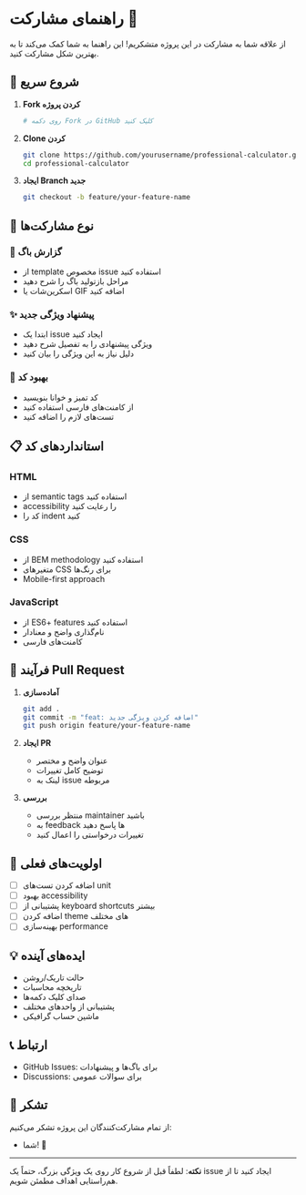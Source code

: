 # راهنمای مشارکت 🤝

از علاقه شما به مشارکت در این پروژه متشکریم! این راهنما به شما کمک می‌کند تا به بهترین شکل مشارکت کنید.

## 🚀 شروع سریع

1. **Fork کردن پروژه**
   ```bash
   # روی دکمه Fork در GitHub کلیک کنید
   ```

2. **Clone کردن**
   ```bash
   git clone https://github.com/yourusername/professional-calculator.git
   cd professional-calculator
   ```

3. **ایجاد Branch جدید**
   ```bash
   git checkout -b feature/your-feature-name
   ```

## 📝 نوع مشارکت‌ها

### 🐛 گزارش باگ
- از template مخصوص issue استفاده کنید
- مراحل بازتولید باگ را شرح دهید
- اسکرین‌شات یا GIF اضافه کنید

### ✨ پیشنهاد ویژگی جدید
- ابتدا یک issue ایجاد کنید
- ویژگی پیشنهادی را به تفصیل شرح دهید
- دلیل نیاز به این ویژگی را بیان کنید

### 🔧 بهبود کد
- کد تمیز و خوانا بنویسید
- از کامنت‌های فارسی استفاده کنید
- تست‌های لازم را اضافه کنید

## 📋 استانداردهای کد

### HTML
- از semantic tags استفاده کنید
- accessibility را رعایت کنید
- کد را indent کنید

### CSS
- از BEM methodology استفاده کنید
- متغیرهای CSS برای رنگ‌ها
- Mobile-first approach

### JavaScript
- از ES6+ features استفاده کنید
- نام‌گذاری واضح و معنادار
- کامنت‌های فارسی

## 🔄 فرآیند Pull Request

1. **آماده‌سازی**
   ```bash
   git add .
   git commit -m "feat: اضافه کردن ویژگی جدید"
   git push origin feature/your-feature-name
   ```

2. **ایجاد PR**
   - عنوان واضح و مختصر
   - توضیح کامل تغییرات
   - لینک به issue مربوطه

3. **بررسی**
   - منتظر بررسی maintainer باشید
   - به feedback ها پاسخ دهید
   - تغییرات درخواستی را اعمال کنید

## 🎯 اولویت‌های فعلی

- [ ] اضافه کردن تست‌های unit
- [ ] بهبود accessibility
- [ ] پشتیبانی از keyboard shortcuts بیشتر
- [ ] اضافه کردن theme های مختلف
- [ ] بهینه‌سازی performance

## 💡 ایده‌های آینده

- حالت تاریک/روشن
- تاریخچه محاسبات
- صدای کلیک دکمه‌ها
- پشتیبانی از واحدهای مختلف
- ماشین حساب گرافیکی

## 📞 ارتباط

- GitHub Issues: برای باگ‌ها و پیشنهادات
- Discussions: برای سوالات عمومی

## 🙏 تشکر

از تمام مشارکت‌کنندگان این پروژه تشکر می‌کنیم:

- شما! 🎉

---

**نکته**: لطفاً قبل از شروع کار روی یک ویژگی بزرگ، حتماً یک issue ایجاد کنید تا از هم‌راستایی اهداف مطمئن شویم.